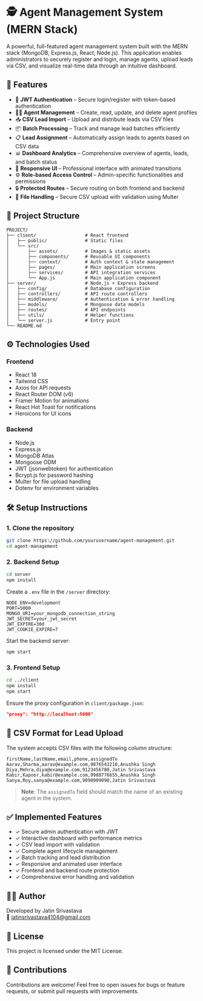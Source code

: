 # 🕵️ Agent Management System (MERN Stack)

A powerful, full-featured agent management system built with the MERN stack (MongoDB, Express.js, React, Node.js). This application enables administrators to securely register and login, manage agents, upload leads via CSV, and visualize real-time data through an intuitive dashboard.

## 🚀 Features

- 🔐 **JWT Authentication** – Secure login/register with token-based authentication
- 🧑‍💼 **Agent Management** – Create, read, update, and delete agent profiles
- 📥 **CSV Lead Import** – Upload and distribute leads via CSV files
- 📦 **Batch Processing** – Track and manage lead batches efficiently
- 📋 **Lead Assignment** – Automatically assign leads to agents based on CSV data
- 📊 **Dashboard Analytics** – Comprehensive overview of agents, leads, and batch status
- 🎨 **Responsive UI** – Professional interface with animated transitions
- ⚙️ **Role-based Access Control** – Admin-specific functionalities and permissions
- 🔒 **Protected Routes** – Secure routing on both frontend and backend
- 📁 **File Handling** – Secure CSV upload with validation using Multer

## 📁 Project Structure

```
PROJECT/
├── client/                  # React frontend
│   ├── public/              # Static files
│   └── src/
│       ├── assets/          # Images & static assets
│       ├── components/      # Reusable UI components
│       ├── context/         # Auth context & state management
│       ├── pages/           # Main application screens
│       ├── services/        # API integration services
│       └── App.js           # Main application component
├── server/                  # Node.js + Express backend
│   ├── config/              # Database configuration
│   ├── controllers/         # API route controllers
│   ├── middleware/          # Authentication & error handling
│   ├── models/              # Mongoose data models
│   ├── routes/              # API endpoints
│   ├── utils/               # Helper functions
│   └── server.js            # Entry point
└── README.md
```

## ⚙️ Technologies Used

### Frontend
- React 18
- Tailwind CSS
- Axios for API requests
- React Router DOM (v6)
- Framer Motion for animations
- React Hot Toast for notifications
- Heroicons for UI icons

### Backend
- Node.js
- Express.js
- MongoDB Atlas
- Mongoose ODM
- JWT (jsonwebtoken) for authentication
- Bcrypt.js for password hashing
- Multer for file upload handling
- Dotenv for environment variables

## 🛠 Setup Instructions

### 1. Clone the repository

```bash
git clone https://github.com/yourusername/agent-management.git
cd agent-management
```

### 2. Backend Setup

```bash
cd server
npm install
```

Create a `.env` file in the `/server` directory:
```
NODE_ENV=development
PORT=5000
MONGO_URI=your_mongodb_connection_string
JWT_SECRET=your_jwt_secret
JWT_EXPIRE=30d
JWT_COOKIE_EXPIRE=7
```

Start the backend server:
```bash
npm start
```

### 3. Frontend Setup

```bash
cd ../client
npm install
npm start
```

Ensure the proxy configuration in `client/package.json`:
```json
"proxy": "http://localhost:5000"
```

## 📂 CSV Format for Lead Upload

The system accepts CSV files with the following column structure:

```
firstName,lastName,email,phone,assignedTo
Aarav,Sharma,aarav@example.com,9876543210,Anushka Singh
Diya,Mehra,diya@example.com,9123456780,Jatin Srivastava
Kabir,Kapoor,kabir@example.com,9988776655,Anushka Singh
Sanya,Roy,sanya@example.com,9090909090,Jatin Srivastava
```

> **Note**: The `assignedTo` field should match the name of an existing agent in the system.

## ✅ Implemented Features

- ✓ Secure admin authentication with JWT
- ✓ Interactive dashboard with performance metrics
- ✓ CSV lead import with validation
- ✓ Complete agent lifecycle management
- ✓ Batch tracking and lead distribution
- ✓ Responsive and animated user interface
- ✓ Frontend and backend route protection
- ✓ Comprehensive error handling and validation

## 🧑‍💻 Author

Developed by Jatin Srivastava  
📧 jatinsrivastava4104@gmail.com

## 📄 License

This project is licensed under the MIT License.

## 🙌 Contributions

Contributions are welcome! Feel free to open issues for bugs or feature requests, or submit pull requests with improvements.